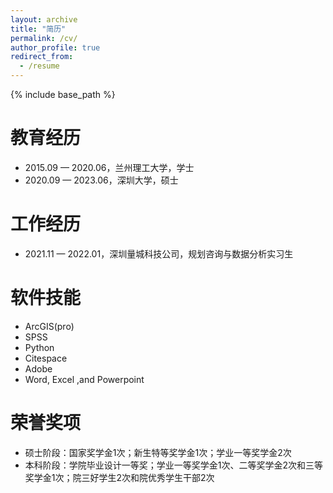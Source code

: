 ```yaml
---
layout: archive
title: "简历"
permalink: /cv/
author_profile: true
redirect_from:
  - /resume
---
```


{% include base_path %}

教育经历
======
* 2015.09 — 2020.06，兰州理工大学，学士
* 2020.09 — 2023.06，深圳大学，硕士

工作经历
======
* 2021.11 — 2022.01，深圳量城科技公司，规划咨询与数据分析实习生

软件技能
======
* ArcGIS(pro)
* SPSS
* Python
* Citespace
* Adobe
* Word, Excel ,and Powerpoint

荣誉奖项
======
* 硕士阶段：国家奖学金1次；新生特等奖学金1次；学业一等奖学金2次
* 本科阶段：学院毕业设计一等奖；学业一等奖学金1次、二等奖学金2次和三等奖学金1次；院三好学生2次和院优秀学生干部2次
